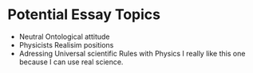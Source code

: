 # Potential Essay Topics

* Neutral Ontological attitude
* Physicists Realisim positions
* Adressing Universal scientific Rules with Physics
    I really like this one because I can use real science.
